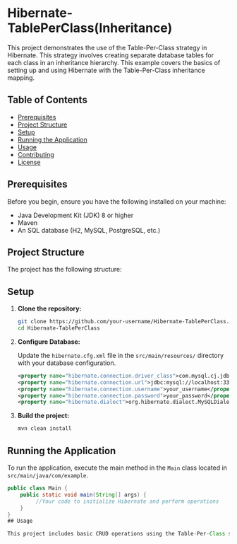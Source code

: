# Hibernate-TablePerClass(Inheritance)

This project demonstrates the use of the Table-Per-Class strategy in Hibernate. This strategy involves creating separate database tables for each class in an inheritance hierarchy. This example covers the basics of setting up and using Hibernate with the Table-Per-Class inheritance mapping.

## Table of Contents

- [Prerequisites](#prerequisites)
- [Project Structure](#project-structure)
- [Setup](#setup)
- [Running the Application](#running-the-application)
- [Usage](#usage)
- [Contributing](#contributing)
- [License](#license)

## Prerequisites

Before you begin, ensure you have the following installed on your machine:

- Java Development Kit (JDK) 8 or higher
- Maven
- An SQL database (H2, MySQL, PostgreSQL, etc.)

## Project Structure

The project has the following structure:


## Setup

1. **Clone the repository:**

    ```bash
    git clone https://github.com/your-username/Hibernate-TablePerClass.git
    cd Hibernate-TablePerClass
    ```

2. **Configure Database:**

    Update the `hibernate.cfg.xml` file in the `src/main/resources/` directory with your database configuration.

    ```xml
    <property name="hibernate.connection.driver_class">com.mysql.cj.jdbc.Driver</property>
    <property name="hibernate.connection.url">jdbc:mysql://localhost:3306/your_database</property>
    <property name="hibernate.connection.username">your_username</property>
    <property name="hibernate.connection.password">your_password</property>
    <property name="hibernate.dialect">org.hibernate.dialect.MySQLDialect</property>
    ```

3. **Build the project:**

    ```bash
    mvn clean install
    ```

## Running the Application

To run the application, execute the main method in the `Main` class located in `src/main/java/com/example`.

```java
public class Main {
    public static void main(String[] args) {
         //Your code to initialize Hibernate and perform operations
    }
}
## Usage

This project includes basic CRUD operations using the Table-Per-Class strategy. You can extend the models and repository classes to fit your needs.
